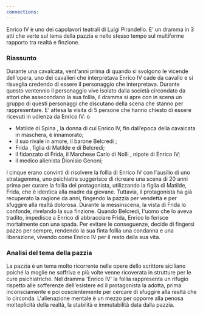 ```yaml
---
connections:
---
```

Enrico IV è uno dei capolavori teatrali di Luigi Pirandello. E’ un dramma in 3 atti che verte sul tema della pazzia e nello stesso tempo sul multiforme rapporto tra realtà e finzione.

### Riassunto

Durante una cavalcata, vent'anni prima di quando si svolgono le vicende dell'opera, uno dei cavalieri che interpretava Enrico IV cade da cavallo e si risveglia credendo di essere il personaggio che interpretava. Durante questo ventennio il personaggio vive isolato dalla società circondato da attori che assecondano la sua follia, il dramma si apre con in scena un gruppo di questi personaggi che discutano della scena che stanno per rappresentare.
E’ attesa la visita di 5 persone che hanno chiesto di essere ricevuti in udienza da Enrico IV: o 
- Matilde di Spina , la donna di cui Enrico IV, fin dall’epoca della cavalcata in maschera, è innamorato;
- il suo rivale in amore, il barone Belcredi ; 
- Frida , figlia di Matilde e di Belcredi; 
- il fidanzato di Frida, il Marchese Carlo di Nolli , nipote di Enrico IV; 
- il medico alienista Dionisio Genoni;

I cinque erano convinti di risolvere la follia di Enrico IV con l'ausilio di uno stratagemma, uno psichiatra suggerisce di ricreare una scena di 20 anni prima per curare la follia del protagonista, utilizzando la figlia di Matilde, Frida, che è identica alla madre da giovane. Tuttavia, il protagonista ha già recuperato la ragione da anni, fingendo la pazzia per vendetta e per sfuggire alla realtà dolorosa. Durante la messinscena, la vista di Frida lo confonde, rivelando la sua finzione. Quando Belcredi, l'uomo che lo aveva tradito, impedisce a Enrico di abbracciare Frida, Enrico lo ferisce mortalmente con una spada. Per evitare le conseguenze, decide di fingersi pazzo per sempre, rendendo la sua finta follia una condanna e una liberazione, vivendo come Enrico IV per il resto della sua vita.

### Analisi del tema della pazzia

La pazzia è un tema molto ricorrente nelle opere dello scrittore siciliano poiché la moglie ne soffriva e più volte venne ricoverata in strutture per le cure psichiatriche. Nel dramma 'Enrico IV' la follia rappresenta un rifugio rispetto alle sofferenze dell'esistere ed il protagonista la adotta, prima inconsciamente e poi coscientemente per cercare di sfuggire alla realtà che lo circonda. L'alienazione mentale è un mezzo per opporre alla penosa molteplicità della realtà, la stabilità e immutabilità data dalla pazzia.